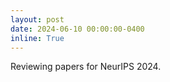```yaml
---
layout: post
date: 2024-06-10 00:00:00-0400
inline: True
---
```


Reviewing papers for NeurIPS 2024.